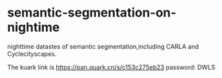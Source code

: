 # semantic-segmentation-on-nightime
nighttime  datastes of semantic segmentation,including CARLA and Cyclecityscapes.

The  kuark link  is  https://pan.quark.cn/s/c153c275eb23
password: DWLS
